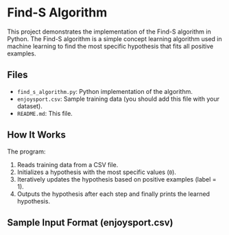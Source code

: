 # Find-S Algorithm

This project demonstrates the implementation of the Find-S algorithm in Python. The Find-S algorithm is a simple concept learning algorithm used in machine learning to find the most specific hypothesis that fits all positive examples.

## Files

- `find_s_algorithm.py`: Python implementation of the algorithm.
- `enjoysport.csv`: Sample training data (you should add this file with your dataset).
- `README.md`: This file.

## How It Works

The program:
1. Reads training data from a CSV file.
2. Initializes a hypothesis with the most specific values (`0`).
3. Iteratively updates the hypothesis based on positive examples (label = 1).
4. Outputs the hypothesis after each step and finally prints the learned hypothesis.

## Sample Input Format (enjoysport.csv)


